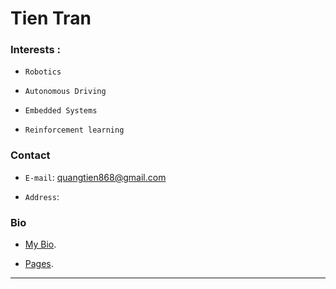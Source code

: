 # Tien Tran

<!--img src="./images/profile2.png" width="300" height="360"  class="center"-->



### Interests : 
- `Robotics`

- `Autonomous Driving`

- `Embedded Systems`

- `Reinforcement learning`




### Contact

-  `E-mail`:  quangtien868@gmail.com

-  `Address`: 




###  Bio

-  [My Bio](./profile.html).
 
-  [Pages]( https://qtsho.github.io/tientran.github.io/).



---
